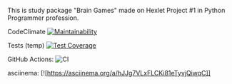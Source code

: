 This is study package "Brain Games" made on Hexlet Project #1 in Python Programmer profession.

CodeClimate
[![Maintainability](https://api.codeclimate.com/v1/badges/a99a88d28ad37a79dbf6/maintainability)](https://codeclimate.com/github/codeclimate/codeclimate/maintainability)

Tests (temp)
[![Test Coverage](https://api.codeclimate.com/v1/badges/a99a88d28ad37a79dbf6/test_coverage)](https://codeclimate.com/github/codeclimate/codeclimate/test_coverage)

GitHub Actions:
![CI](https://github.com/ivekhov/python-project-lvl1/workflows/CI/badge.svg?branch=master)

asciinema:
[![https://asciinema.org/a/hJJg7VLxFLCKi81eTyvjQiwqC]]
